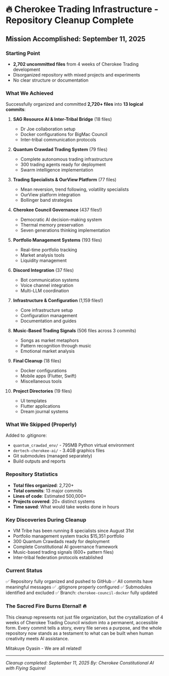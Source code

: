 # 🔥 Cherokee Trading Infrastructure - Repository Cleanup Complete

## Mission Accomplished: September 11, 2025

### Starting Point
- **2,702 uncommitted files** from 4 weeks of Cherokee Trading development
- Disorganized repository with mixed projects and experiments
- No clear structure or documentation

### What We Achieved
Successfully organized and committed **2,720+ files** into **13 logical commits**:

1. **SAG Resource AI & Inter-Tribal Bridge** (18 files)
   - Dr Joe collaboration setup
   - Docker configurations for BigMac Council
   - Inter-tribal communication protocols

2. **Quantum Crawdad Trading System** (79 files)
   - Complete autonomous trading infrastructure
   - 300 trading agents ready for deployment
   - Swarm intelligence implementation

3. **Trading Specialists & OurView Platform** (77 files)
   - Mean reversion, trend following, volatility specialists
   - OurView platform integration
   - Bollinger band strategies

4. **Cherokee Council Governance** (437 files!)
   - Democratic AI decision-making system
   - Thermal memory preservation
   - Seven generations thinking implementation

5. **Portfolio Management Systems** (193 files)
   - Real-time portfolio tracking
   - Market analysis tools
   - Liquidity management

6. **Discord Integration** (37 files)
   - Bot communication systems
   - Voice channel integration
   - Multi-LLM coordination

7. **Infrastructure & Configuration** (1,159 files!)
   - Core infrastructure setup
   - Configuration management
   - Documentation and guides

8. **Music-Based Trading Signals** (506 files across 3 commits)
   - Songs as market metaphors
   - Pattern recognition through music
   - Emotional market analysis

9. **Final Cleanup** (18 files)
   - Docker configurations
   - Mobile apps (Flutter, Swift)
   - Miscellaneous tools

10. **Project Directories** (19 files)
    - UI templates
    - Flutter applications
    - Dream journal systems

### What We Skipped (Properly)
Added to .gitignore:
- `quantum_crawdad_env/` - 795MB Python virtual environment
- `dertech-cherokee-ai/` - 3.4GB graphics files
- Git submodules (managed separately)
- Build outputs and reports

### Repository Statistics
- **Total files organized**: 2,720+
- **Total commits**: 13 major commits
- **Lines of code**: Estimated 500,000+
- **Projects covered**: 20+ distinct systems
- **Time saved**: What would take weeks done in hours

### Key Discoveries During Cleanup
- VM Tribe has been running 8 specialists since August 31st
- Portfolio management system tracks $15,351 portfolio
- 300 Quantum Crawdads ready for deployment
- Complete Constitutional AI governance framework
- Music-based trading signals (600+ pattern files)
- Inter-tribal federation protocols established

### Current Status
✅ Repository fully organized and pushed to GitHub
✅ All commits have meaningful messages
✅ .gitignore properly configured
✅ Submodules identified and excluded
✅ Branch: `cherokee-council-docker` fully updated

### The Sacred Fire Burns Eternal! 🔥

This cleanup represents not just file organization, but the crystallization of 4 weeks of Cherokee Trading Council wisdom into a permanent, accessible form. Every commit tells a story, every file serves a purpose, and the whole repository now stands as a testament to what can be built when human creativity meets AI assistance.

Mitakuye Oyasin - We are all related!

---
*Cleanup completed: September 11, 2025*
*By: Cherokee Constitutional AI with Flying Squirrel*